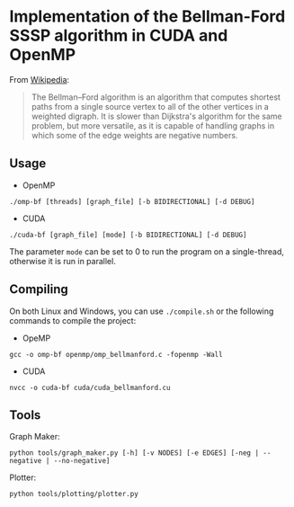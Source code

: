 # Implementation of the Bellman-Ford SSSP algorithm in CUDA and OpenMP

From [Wikipedia](https://en.wikipedia.org/wiki/Bellman%E2%80%93Ford_algorithm):

> The Bellman–Ford algorithm is an algorithm that computes shortest paths from a single source vertex to all of the other vertices in a weighted digraph.
> It is slower than Dijkstra's algorithm for the same problem, but more versatile, as it is capable of handling graphs in which some of the edge weights are negative numbers.

## Usage
- OpenMP
```
./omp-bf [threads] [graph_file] [-b BIDIRECTIONAL] [-d DEBUG]
```
- CUDA
```
./cuda-bf [graph_file] [mode] [-b BIDIRECTIONAL] [-d DEBUG]
```
The parameter `mode` can be set to 0 to run the program on a single-thread, otherwise it is run in parallel.

## Compiling
On both Linux and Windows, you can use `./compile.sh` or the following commands to compile the project:
- OpeMP
```
gcc -o omp-bf openmp/omp_bellmanford.c -fopenmp -Wall
```
- CUDA
```
nvcc -o cuda-bf cuda/cuda_bellmanford.cu
```

## Tools
Graph Maker:
```
python tools/graph_maker.py [-h] [-v NODES] [-e EDGES] [-neg | --negative | --no-negative]
```

Plotter:
```
python tools/plotting/plotter.py
```

